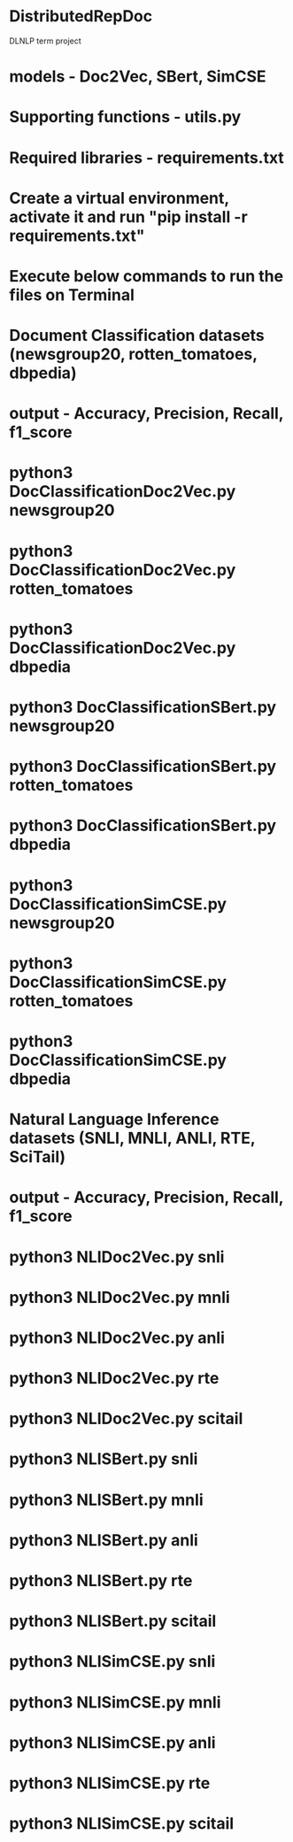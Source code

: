 # DistributedRepDoc
DLNLP term project


# models - Doc2Vec, SBert, SimCSE

# Supporting functions - utils.py
# Required libraries - requirements.txt
# Create a virtual environment, activate it and run "pip install -r requirements.txt"
# Execute below commands to run the files on Terminal


# Document Classification datasets (newsgroup20, rotten_tomatoes, dbpedia)
# output - Accuracy, Precision, Recall, f1_score

# python3 DocClassificationDoc2Vec.py newsgroup20
# python3 DocClassificationDoc2Vec.py rotten_tomatoes
# python3 DocClassificationDoc2Vec.py dbpedia

# python3 DocClassificationSBert.py newsgroup20
# python3 DocClassificationSBert.py rotten_tomatoes
# python3 DocClassificationSBert.py dbpedia

# python3 DocClassificationSimCSE.py newsgroup20
# python3 DocClassificationSimCSE.py rotten_tomatoes
# python3 DocClassificationSimCSE.py dbpedia

# Natural Language Inference datasets (SNLI, MNLI, ANLI, RTE, SciTail)
# output - Accuracy, Precision, Recall, f1_score

# python3 NLIDoc2Vec.py snli
# python3 NLIDoc2Vec.py mnli
# python3 NLIDoc2Vec.py anli
# python3 NLIDoc2Vec.py rte
# python3 NLIDoc2Vec.py scitail

# python3 NLISBert.py snli
# python3 NLISBert.py mnli
# python3 NLISBert.py anli
# python3 NLISBert.py rte
# python3 NLISBert.py scitail

# python3 NLISimCSE.py snli
# python3 NLISimCSE.py mnli
# python3 NLISimCSE.py anli
# python3 NLISimCSE.py rte
# python3 NLISimCSE.py scitail



